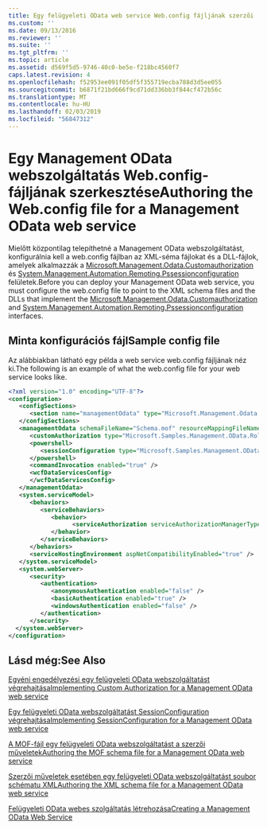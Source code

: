 ```yaml
---
title: Egy felügyeleti OData web service Web.config fájljának szerzői |} A Microsoft Docs
ms.custom: ''
ms.date: 09/13/2016
ms.reviewer: ''
ms.suite: ''
ms.tgt_pltfrm: ''
ms.topic: article
ms.assetid: d569f5d5-9746-40c0-be5e-f218bc4560f7
caps.latest.revision: 4
ms.openlocfilehash: f52953ee091f05df5f355719ecba788d3d5ee055
ms.sourcegitcommit: b6871f21bd666f9cd71dd336bb3f844cf472b56c
ms.translationtype: MT
ms.contentlocale: hu-HU
ms.lasthandoff: 02/03/2019
ms.locfileid: "56847312"
---
```

# <a name="authoring-the-webconfig-file-for-a-management-odata-web-service"></a><span data-ttu-id="b31a6-102">Egy Management OData webszolgáltatás Web.config-fájljának szerkesztése</span><span class="sxs-lookup"><span data-stu-id="b31a6-102">Authoring the Web.config file for a Management OData web service</span></span>

<span data-ttu-id="b31a6-103">Mielőtt központilag telepíthetné a Management OData webszolgáltatást, konfigurálnia kell a web.config fájlban az XML-séma fájlokat és a DLL-fájlok, amelyek alkalmazzák a [Microsoft.Management.Odata.Customauthorization](/dotnet/api/Microsoft.Management.Odata.CustomAuthorization) és [ System.Management.Automation.Remoting.Pssessionconfiguration](/dotnet/api/System.Management.Automation.Remoting.PSSessionConfiguration) felületek.</span><span class="sxs-lookup"><span data-stu-id="b31a6-103">Before you can deploy your Management OData web service, you must configure the web.config file to point to the XML schema files and the DLLs that implement the [Microsoft.Management.Odata.Customauthorization](/dotnet/api/Microsoft.Management.Odata.CustomAuthorization) and  [System.Management.Automation.Remoting.Pssessionconfiguration](/dotnet/api/System.Management.Automation.Remoting.PSSessionConfiguration) interfaces.</span></span>

## <a name="sample-config-file"></a><span data-ttu-id="b31a6-104">Minta konfigurációs fájl</span><span class="sxs-lookup"><span data-stu-id="b31a6-104">Sample config file</span></span>

<span data-ttu-id="b31a6-105">Az alábbiakban látható egy példa a web service web.config fájljának néz ki.</span><span class="sxs-lookup"><span data-stu-id="b31a6-105">The following is an example of what the web.config file for your web service looks like.</span></span>

```xml
<?xml version="1.0" encoding="UTF-8"?>
<configuration>
   <configSections>
      <section name="managementOdata" type="Microsoft.Management.Odata.Core.DSConfiguration, Microsoft.Management.OData, Version=3.0.0.0, Culture=neutral, PublicKeyToken=31bf3856ad364e35, processorArchitecture=MSIL" />
   </configSections>
   <managementOdata schemaFileName="Schema.mof" resourceMappingFileName="Schema.xml">
      <customAuthorization type="Microsoft.Samples.Management.OData.RoleBasedPlugins.CustomAuthorization" assembly=".\Microsoft.Samples.Management.OData.RoleBasedPlugins.dll" />
      <powershell>
         <sessionConfiguration type="Microsoft.Samples.Management.OData.RoleBasedPlugins.SessionConfiguration" assembly=".\Microsoft.Samples.Management.OData.RoleBasedPlugins.dll" />
      </powershell>
      <commandInvocation enabled="true" />
      <wcfDataServicesConfig>
      </wcfDataServicesConfig>
   </managementOdata>
   <system.serviceModel>
      <behaviors>
         <serviceBehaviors>
            <behavior>
                  <serviceAuthorization serviceAuthorizationManagerType="Microsoft.Management.Odata.Core.CustomAuthorizationManager, Microsoft.Management.OData, Version=3.0.0.0, Culture=neutral, PublicKeyToken=31bf3856ad364e35" />
            </behavior>
         </serviceBehaviors>
      </behaviors>
      <serviceHostingEnvironment aspNetCompatibilityEnabled="true" />
   </system.serviceModel>
   <system.webServer>
      <security>
         <authentication>
            <anonymousAuthentication enabled="false" />
            <basicAuthentication enabled="true" />
            <windowsAuthentication enabled="false" />
         </authentication>
      </security>
  </system.webServer>
</configuration>

```

## <a name="see-also"></a><span data-ttu-id="b31a6-106">Lásd még:</span><span class="sxs-lookup"><span data-stu-id="b31a6-106">See Also</span></span>

[<span data-ttu-id="b31a6-107">Egyéni engedélyezési egy felügyeleti OData webszolgáltatást végrehajtása</span><span class="sxs-lookup"><span data-stu-id="b31a6-107">Implementing Custom Authorization for a Management OData web service</span></span>](./implementing-custom-authorization-for-a-management-odata-web-service.md)

[<span data-ttu-id="b31a6-108">Egy felügyeleti OData webszolgáltatást SessionConfiguration végrehajtása</span><span class="sxs-lookup"><span data-stu-id="b31a6-108">Implementing SessionConfiguration for a Management OData web service</span></span>](./implementing-sessionconfiguration-for-a-management-odata-web-service.md)

[<span data-ttu-id="b31a6-109">A MOF-fájl egy felügyeleti OData webszolgáltatást a szerzői műveletek</span><span class="sxs-lookup"><span data-stu-id="b31a6-109">Authoring the MOF schema file for a Management OData web service</span></span>](./authoring-the-mof-schema-file-for-a-management-odata-web-service.md)

[<span data-ttu-id="b31a6-110">Szerzői műveletek esetében egy felügyeleti OData webszolgáltatást soubor schématu XML</span><span class="sxs-lookup"><span data-stu-id="b31a6-110">Authoring the XML schema file for a Management OData web service</span></span>](./authoring-the-xml-schema-file-for-a-management-odata-web-service.md)

[<span data-ttu-id="b31a6-111">Felügyeleti OData webes szolgáltatás létrehozása</span><span class="sxs-lookup"><span data-stu-id="b31a6-111">Creating a Management OData Web Service</span></span>](./creating-a-management-odata-web-service.md)